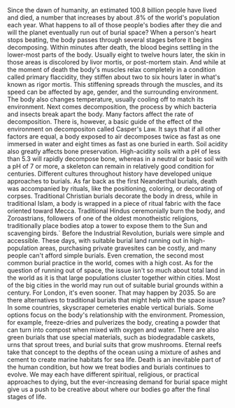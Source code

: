 Since the dawn of humanity, an estimated 100.8 billion people have lived and died, a number that increases by about .8% of the world's population each year. What happens to all  of those people's bodies after they die and will the planet eventually run out of burial space? When a person's heart stops beating, the body passes through several stages before it begins decomposing. Within minutes after death, the blood begins settling in the lower-most parts of the body. Usually eight to twelve hours later, the skin in those areas is discolored by livor mortis, or post-mortem stain. And while at the moment of death the body's muscles relax completely in a condition called primary flaccidity, they stiffen about two to six hours later in what's known as rigor mortis. This stiffening spreads  through the muscles, and its speed can be affected by age, gender, and the surrounding environment. The body also changes temperature, usually cooling off  to match its environment. Next comes decomposition, the process by which bacteria and insects break apart the body. Many factors affect  the rate of decomposition. There is, however, a basic guide of the effect of the environment on decompositon called Casper's Law. It says that if all other  factors are equal, a body exposed to air decomposes twice as fast as one immersed in water and eight times as fast  as one buried in earth. Soil acidity also greatly  affects bone preservation. High-acidity soils with  a pH of less than 5.3 will rapidly decompose bone, whereas in a neutral or basic soil with a pH of 7 or more, a skeleton can remain in relatively good condition for centuries. Different cultures throughout history have developed unique approaches to burials. As far back as  the first Neanderthal burials, death was accompanied by rituals, like the positioning, coloring, or decorating of corpses. Traditional Christian burials decorate the body in dress, while in traditional Islam, a body is wrapped in a piece  of ritual fabric with the face oriented toward Mecca. Traditional Hindus ceremonially burn the body, and Zoroastrians, followers of one of the oldest monotheistic religions, traditionally place bodies atop a tower to expose them to the Sun and scavenging birds.` Before the Industrial Revolution, burials were simple and accessible. These days, with suitable burial land running out in high-population areas, purchasing private gravesites can be costly, and many people can't afford simple burials. Even cremation, the second most common burial practice in the world, comes with a high cost. As for the question  of running out of space, the issue isn't so much about total land in the world as it is that large populations cluster together within cities. Most of the big cities in the world may run out of suitable burial grounds within a century. For London, it's even sooner. That may happen by 2035. So are there alternatives to traditional burials that might help with the space issue? In some countries, skyscraper cemeteries enable vertical burials. Some options focus on the body's relationship with the environment. Promession, for example, freeze-dries and pulverizes the body, creating a powder  that can turn into compost when mixed with oxygen and water. There are also green burials that use special materials, such as biodegradable caskets, urns that sprout trees, and burial suits that grow mushrooms. Eternal reefs take that concept to the depths of the ocean using a mixture of ashes and cement to create marine habitats for sea life. Death is an inevitable part of the human condition, but how we treat bodies and burials continues to evolve. We may each have different spiritual, religious, or practical approaches to dying, but the ever-increasing demand for burial space might give us a push to be creative about where our bodies go after the final stages of life. 